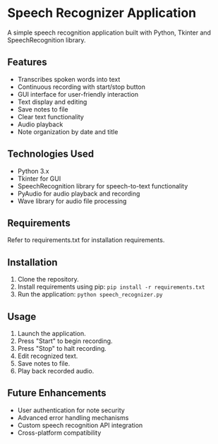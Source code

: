 # Speech Recognizer Application

A simple speech recognition application built with Python, Tkinter and SpeechRecognition library.

## Features

*   Transcribes spoken words into text
*   Continuous recording with start/stop button
*   GUI interface for user-friendly interaction
*   Text display and editing
*   Save notes to file
*   Clear text functionality
*   Audio playback
*   Note organization by date and title

## Technologies Used

*   Python 3.x
*   Tkinter for GUI
*   SpeechRecognition library for speech-to-text functionality
*   PyAudio for audio playback and recording
*   Wave library for audio file processing

## Requirements

Refer to requirements.txt for installation requirements.

## Installation

1.  Clone the repository.
2.  Install requirements using pip: `pip install -r requirements.txt`
3.  Run the application: `python speech_recognizer.py`

## Usage

1.  Launch the application.
2.  Press "Start" to begin recording.
3.  Press "Stop" to halt recording.
4.  Edit recognized text.
5.  Save notes to file.
6.  Play back recorded audio.

## Future Enhancements

*   User authentication for note security
*   Advanced error handling mechanisms
*   Custom speech recognition API integration
*   Cross-platform compatibility
